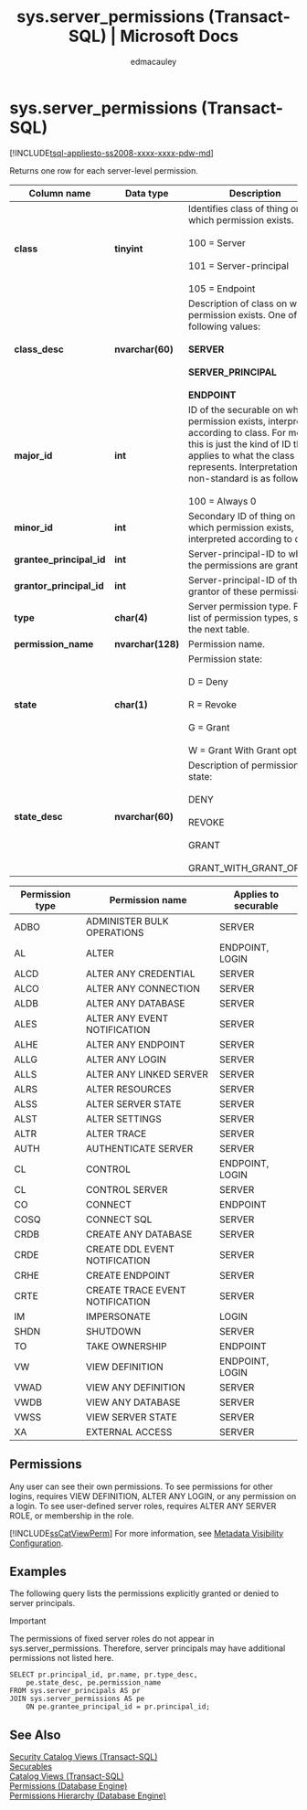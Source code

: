 ﻿---
title: "sys.server_permissions (Transact-SQL) | Microsoft Docs"
ms.custom: ""
ms.date: "03/15/2017"
ms.prod: "sql-non-specified"
ms.prod_service: "database-engine, pdw"
ms.service: ""
ms.component: "system-catalog-views"
ms.reviewer: ""
ms.suite: "sql"
ms.technology: 
  - "database-engine"
ms.tgt_pltfrm: ""
ms.topic: "language-reference"
f1_keywords: 
  - "sys.server_permissions_TSQL"
  - "sys.server_permissions"
  - "server_permissions"
  - "server_permissions_TSQL"
dev_langs: 
  - "TSQL"
helpviewer_keywords: 
  - "sys.server_permissions catalog view"
ms.assetid: 7d78bf17-6c64-4166-bd0b-9e9e20992136
caps.latest.revision: 36
author: "edmacauley"
ms.author: "edmaca"
manager: "craigg"
ms.workload: "Inactive"
monikerRange: ">= aps-pdw-2016 || >= sql-server-2016 || = sqlallproducts-allversions"
---
# sys.server_permissions (Transact-SQL)
[!INCLUDE[tsql-appliesto-ss2008-xxxx-xxxx-pdw-md](../../includes/tsql-appliesto-ss2008-xxxx-xxxx-pdw-md.md)]

  Returns one row for each server-level permission.  
  
|Column name|Data type|Description|  
|-----------------|---------------|-----------------|  
|**class**|**tinyint**|Identifies class of thing on which permission exists.<br /><br /> 100 = Server<br /><br /> 101 = Server-principal<br /><br /> 105 = Endpoint|  
|**class_desc**|**nvarchar(60)**|Description of class on which permission exists. One of the following values:<br /><br /> **SERVER**<br /><br /> **SERVER_PRINCIPAL**<br /><br /> **ENDPOINT**|  
|**major_id**|**int**|ID of the securable on which permission exists, interpreted according to class. For most, this is just the kind of ID that applies to what the class represents. Interpretation for non-standard is as follows:<br /><br /> 100 = Always 0|  
|**minor_id**|**int**|Secondary ID of thing on which permission exists, interpreted according to class.|  
|**grantee_principal_id**|**int**|Server-principal-ID to which the permissions are granted.|  
|**grantor_principal_id**|**int**|Server-principal-ID of the grantor of these permissions.|  
|**type**|**char(4)**|Server permission type. For a list of permission types, see the next table.|  
|**permission_name**|**nvarchar(128)**|Permission name.|  
|**state**|**char(1)**|Permission state:<br /><br /> D = Deny<br /><br /> R = Revoke<br /><br /> G = Grant<br /><br /> W = Grant With Grant option|  
|**state_desc**|**nvarchar(60)**|Description of permission state:<br /><br /> DENY<br /><br /> REVOKE<br /><br /> GRANT<br /><br /> GRANT_WITH_GRANT_OPTION|  
  
|Permission type|Permission name|Applies to securable|  
|---------------------|---------------------|--------------------------|  
|ADBO|ADMINISTER BULK OPERATIONS|SERVER|  
|AL|ALTER|ENDPOINT, LOGIN|  
|ALCD|ALTER ANY CREDENTIAL|SERVER|  
|ALCO|ALTER ANY CONNECTION|SERVER|  
|ALDB|ALTER ANY DATABASE|SERVER|  
|ALES|ALTER ANY EVENT NOTIFICATION|SERVER|  
|ALHE|ALTER ANY ENDPOINT|SERVER|  
|ALLG|ALTER ANY LOGIN|SERVER|  
|ALLS|ALTER ANY LINKED SERVER|SERVER|  
|ALRS|ALTER RESOURCES|SERVER|  
|ALSS|ALTER SERVER STATE|SERVER|  
|ALST|ALTER SETTINGS|SERVER|  
|ALTR|ALTER TRACE|SERVER|  
|AUTH|AUTHENTICATE SERVER|SERVER|  
|CL|CONTROL|ENDPOINT, LOGIN|  
|CL|CONTROL SERVER|SERVER|  
|CO|CONNECT|ENDPOINT|  
|COSQ|CONNECT SQL|SERVER|  
|CRDB|CREATE ANY DATABASE|SERVER|  
|CRDE|CREATE DDL EVENT NOTIFICATION|SERVER|  
|CRHE|CREATE ENDPOINT|SERVER|  
|CRTE|CREATE TRACE EVENT NOTIFICATION|SERVER|  
|IM|IMPERSONATE|LOGIN|  
|SHDN|SHUTDOWN|SERVER|  
|TO|TAKE OWNERSHIP|ENDPOINT|  
|VW|VIEW DEFINITION|ENDPOINT, LOGIN|  
|VWAD|VIEW ANY DEFINITION|SERVER|  
|VWDB|VIEW ANY DATABASE|SERVER|  
|VWSS|VIEW SERVER STATE|SERVER|  
|XA|EXTERNAL ACCESS|SERVER|  
  
## Permissions  
 Any user can see their own permissions. To see permissions for other logins, requires VIEW DEFINITION, ALTER ANY LOGIN, or any permission on a login. To see user-defined server roles, requires ALTER ANY SERVER ROLE, or membership in the role.  
  
 [!INCLUDE[ssCatViewPerm](../../includes/sscatviewperm-md.md)] For more information, see [Metadata Visibility Configuration](../../relational-databases/security/metadata-visibility-configuration.md).  
  
## Examples  
 The following query lists the permissions explicitly granted or denied to server principals.  
  
> [!IMPORTANT]  
>  The permissions of fixed server roles do not appear in sys.server_permissions. Therefore, server principals may have additional permissions not listed here.  
  
```  
SELECT pr.principal_id, pr.name, pr.type_desc,   
    pe.state_desc, pe.permission_name   
FROM sys.server_principals AS pr   
JOIN sys.server_permissions AS pe   
    ON pe.grantee_principal_id = pr.principal_id;  
```  
  
## See Also  
 [Security Catalog Views &#40;Transact-SQL&#41;](../../relational-databases/system-catalog-views/security-catalog-views-transact-sql.md)   
 [Securables](../../relational-databases/security/securables.md)   
 [Catalog Views &#40;Transact-SQL&#41;](../../relational-databases/system-catalog-views/catalog-views-transact-sql.md)   
 [Permissions &#40;Database Engine&#41;](../../relational-databases/security/permissions-database-engine.md)   
 [Permissions Hierarchy &#40;Database Engine&#41;](../../relational-databases/security/permissions-hierarchy-database-engine.md)  
  
  
